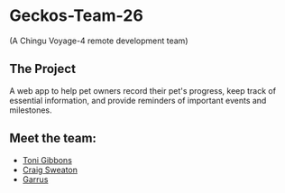 # Geckos-Team-26  
(A Chingu Voyage-4 remote development team)

## The Project
A web app to help pet owners record their pet's progress, keep track of essential information, and provide reminders of important events and milestones.

## Meet the team:

  * [Toni Gibbons](https://github.com/8thDay)
  * [Craig Sweaton](https://github.com/Fixy250185/)
  * [Garrus](https://github.com/GarrusNapp)
